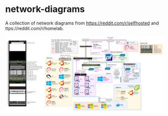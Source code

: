 # network-diagrams
A collection of network diagrams from https://reddit.com/r/selfhosted and ttps://reddit.com/r/homelab.

![This is an image](https://github.com/dtc-tech/network-diagrams/blob/main/15m49969hcf31.png)
